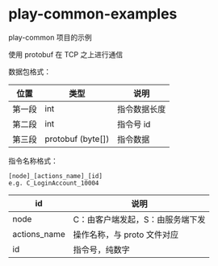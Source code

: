 # play-common-examples

play-common 项目的示例

使用 protobuf 在 TCP 之上进行通信

数据包格式：

|位置|类型|说明
|---|---|---
|第一段|int|指令数据长度
|第二段|int|指令号 id
|第三段|protobuf (byte[])|指令数据


指令名称格式：
```
[node]_[actions_name]_[id]
e.g. C_LoginAccount_10004
```

|id|说明
|---|---
|node|C：由客户端发起，S：由服务端下发
|actions_name|操作名称，与 proto 文件对应
|id|指令号，纯数字
